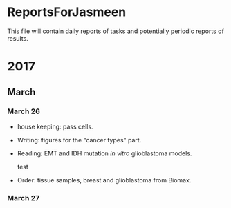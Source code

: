 # ReportsForJasmeen
This file will contain daily reports of tasks and potentially periodic reports of results.

# 2017

## March

### March 26
- house keeping: pass cells.
- Writing: figures for the "cancer types" part.
- Reading: EMT and IDH mutation *in vitro* glioblastoma models.
  
  test
  
- Order: tissue samples, breast and glioblastoma from Biomax.

### March 27
